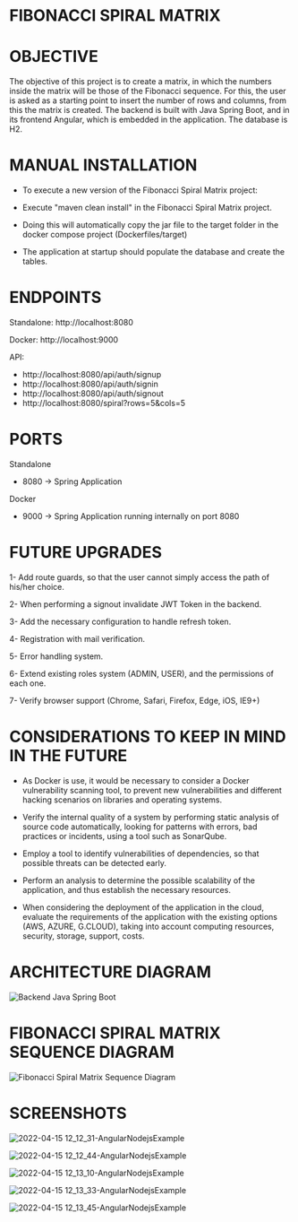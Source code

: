 # FIBONACCI SPIRAL MATRIX

# OBJECTIVE

The objective of this project is to create a matrix, in which the numbers inside the matrix will be those of the Fibonacci sequence. For this, the user is asked as a starting point to insert the number of rows and columns, from this the matrix is created. The backend is built with Java Spring Boot, and in its frontend Angular, which is embedded in the application. The database is H2.

# MANUAL INSTALLATION

* To execute a new version of the Fibonacci Spiral Matrix project:

- Execute "maven clean install" in the Fibonacci Spiral Matrix project.


- Doing this will automatically copy the jar file to the target folder in the docker compose project (Dockerfiles/target)

* The application at startup should populate the database and create the tables.

# ENDPOINTS

Standalone: http://localhost:8080

Docker: http://localhost:9000

API:

* http://localhost:8080/api/auth/signup
* http://localhost:8080/api/auth/signin
* http://localhost:8080/api/auth/signout
* http://localhost:8080/spiral?rows=5&cols=5

# PORTS

Standalone

* 8080 -> Spring Application

Docker

* 9000 -> Spring Application running internally on port 8080

# FUTURE UPGRADES

1- Add route guards, so that the user cannot simply access the path of his/her choice.

2- When performing a signout invalidate JWT Token in the backend.

3- Add the necessary configuration to handle refresh token.

4- Registration with mail verification.

5- Error handling system.

6- Extend existing roles system (ADMIN, USER), and the permissions of each one.

7- Verify browser support (Chrome, Safari, Firefox, Edge, iOS, IE9+)

# CONSIDERATIONS TO KEEP IN MIND IN THE FUTURE

* As Docker is use, it would be necessary to consider a Docker vulnerability scanning tool, to prevent new vulnerabilities and different hacking scenarios on libraries and operating systems.


* Verify the internal quality of a system by performing static analysis of source code automatically, looking for patterns with errors, bad practices or incidents, using a tool such as SonarQube.


* Employ a tool to identify vulnerabilities of dependencies, so that possible threats can be detected early.
  

* Perform an analysis to determine the possible scalability of the application, and thus establish the necessary resources.


* When considering the deployment of the application in the cloud, evaluate the requirements of the application with the existing options (AWS, AZURE, G.CLOUD), taking into account computing resources, security, storage, support, costs.

# ARCHITECTURE DIAGRAM

![Backend Java Spring Boot](https://user-images.githubusercontent.com/10815551/163629125-dec163b9-7779-4ca4-8961-f6486bda51bd.png)

# FIBONACCI SPIRAL MATRIX SEQUENCE DIAGRAM

![Fibonacci Spiral Matrix Sequence Diagram](https://user-images.githubusercontent.com/10815551/163624215-9bffc38e-6799-4fae-bf68-ea336e9bb9c2.png)

# SCREENSHOTS

![2022-04-15 12_12_31-AngularNodejsExample](https://user-images.githubusercontent.com/10815551/163607725-6910d2b8-aba1-4295-94a6-f28144853c65.png)

![2022-04-15 12_12_44-AngularNodejsExample](https://user-images.githubusercontent.com/10815551/163607737-d606b288-5dba-4d1e-b388-44591034811b.png)

![2022-04-15 12_13_10-AngularNodejsExample](https://user-images.githubusercontent.com/10815551/163607747-bd440b45-05fb-4636-9670-72edfe01756b.png)

![2022-04-15 12_13_33-AngularNodejsExample](https://user-images.githubusercontent.com/10815551/163607762-6eaf8d50-23b3-49c8-8590-9771b643e0bc.png)

![2022-04-15 12_13_45-AngularNodejsExample](https://user-images.githubusercontent.com/10815551/163607830-9d360ee4-5951-4663-bfe1-3f717ea4683f.png)


